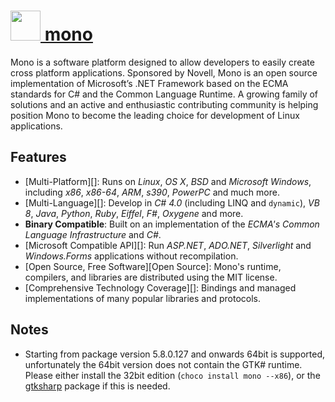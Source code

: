 # [<img src="https://cdn.jsdelivr.net/gh/chocolatey-community/chocolatey-coreteampackages@c34f28fa8b47318d55fc0eb48dc53161af85e43b/icons/mono.png" height="48" width="48" /> mono](https://chocolatey.org/packages/mono)

Mono is a software platform designed to allow developers to easily create cross platform applications. Sponsored by Novell, Mono is an open source implementation of Microsoft’s .NET Framework based on the ECMA standards for C# and the Common Language Runtime. A growing family of solutions and an active and enthusiastic contributing community is helping position Mono to become the leading choice for development of Linux applications.


## Features
- [Multi-Platform][]: Runs on *Linux*, *OS X*, *BSD* and *Microsoft Windows*, including *x86*, *x86-64*, *ARM*, *s390*, *PowerPC* and much more.
- [Multi-Language][]: Develop in *C# 4.0* (including LINQ and `dynamic`), *VB 8*, *Java*, *Python*, *Ruby*, *Eiffel*, *F#*, *Oxygene* and more.
- **Binary Compatible**: Built on an implementation of the *ECMA's Common Language Infrastructure* and *C#*.
- [Microsoft Compatible API][]: Run *ASP.NET*, *ADO.NET*, *Silverlight* and *Windows.Forms* applications without recompilation.
- [Open Source, Free Software][Open Source]: Mono's runtime, compilers, and libraries are distributed using the MIT license.
- [Comprehensive Technology Coverage][]: Bindings and managed implementations of many popular libraries and protocols.

## Notes
- Starting from package version 5.8.0.127 and onwards 64bit is supported, unfortunately the 64bit version does not contain the GTK# runtime. Please either install the 32bit edition (`choco install mono --x86`), or the [gtksharp](https://chocolatey.org/packages/gtksharp) package if this is needed.
